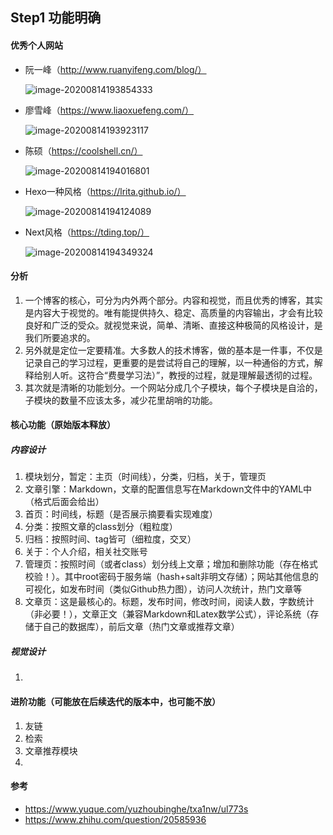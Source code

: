 ## Step1 功能明确

#### 优秀个人网站

- 阮一峰（http://www.ruanyifeng.com/blog/）

  ![image-20200814193854333](https://img.plantree.me/image-20200814193854333.png)

- 廖雪峰（https://www.liaoxuefeng.com/）

  ![image-20200814193923117](https://img.plantree.me/image-20200814193923117.png)

- 陈硕（https://coolshell.cn/）

  ![image-20200814194016801](https://img.plantree.me/image-20200814194016801.png)

- Hexo一种风格（https://lrita.github.io/）

  ![image-20200814194124089](https://img.plantree.me/image-20200814194124089.png)

- Next风格（https://tding.top/）

  ![image-20200814194349324](https://img.plantree.me/image-20200814194349324.png)

#### 分析

1. 一个博客的核心，可分为内外两个部分。内容和视觉，而且优秀的博客，其实是内容大于视觉的。唯有能提供持久、稳定、高质量的内容输出，才会有比较良好和广泛的受众。就视觉来说，简单、清晰、直接这种极简的风格设计，是我们所要追求的。
2. 另外就是定位一定要精准。大多数人的技术博客，做的基本是一件事，不仅是记录自己的学习过程，更重要的是尝试将自己的理解，以一种通俗的方式，解释给别人听。这符合“费曼学习法）”，教授的过程，就是理解最透彻的过程。
3. 其次就是清晰的功能划分。一个网站分成几个子模块，每个子模块是自洽的，子模块的数量不应该太多，减少花里胡哨的功能。

#### 核心功能（原始版本释放）

##### 内容设计

1. 模块划分，暂定：主页（时间线），分类，归档，关于，管理页
2. 文章引擎：Markdown，文章的配置信息写在Markdown文件中的YAML中（格式后面会给出）
3. 首页：时间线，标题（是否展示摘要看实现难度）
4. 分类：按照文章的class划分（粗粒度）
5. 归档：按照时间、tag皆可（细粒度，交叉）
6. 关于：个人介绍，相关社交账号
7. 管理页：按照时间（或者class）划分线上文章；增加和删除功能（存在格式校验！）。其中root密码于服务端（hash+salt非明文存储）；网站其他信息的可视化，如发布时间（类似Github热力图），访问人次统计，热门文章等
8. 文章页：这是最核心的。标题，发布时间，修改时间，阅读人数，字数统计（非必要！），文章正文（兼容Markdown和Latex数学公式），评论系统（存储于自己的数据库），前后文章（热门文章或推荐文章）

##### 视觉设计

1. 

#### 进阶功能（可能放在后续迭代的版本中，也可能不放）

1. 友链
2. 检索
3. 文章推荐模块
4. 



#### 参考

- https://www.yuque.com/yuzhoubinghe/txa1nw/ul773s
- https://www.zhihu.com/question/20585936